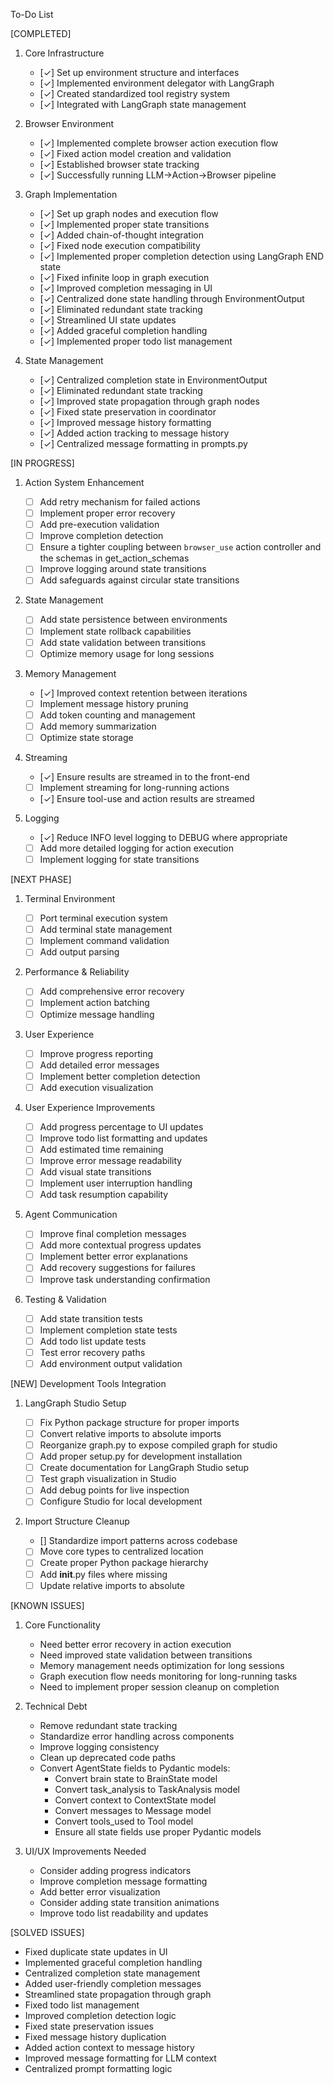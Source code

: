 To-Do List

[COMPLETED]

1. Core Infrastructure

   - [✓] Set up environment structure and interfaces
   - [✓] Implemented environment delegator with LangGraph
   - [✓] Created standardized tool registry system
   - [✓] Integrated with LangGraph state management

2. Browser Environment

   - [✓] Implemented complete browser action execution flow
   - [✓] Fixed action model creation and validation
   - [✓] Established browser state tracking
   - [✓] Successfully running LLM->Action->Browser pipeline

3. Graph Implementation

   - [✓] Set up graph nodes and execution flow
   - [✓] Implemented proper state transitions
   - [✓] Added chain-of-thought integration
   - [✓] Fixed node execution compatibility
   - [✓] Implemented proper completion detection using LangGraph END state
   - [✓] Fixed infinite loop in graph execution
   - [✓] Improved completion messaging in UI
   - [✓] Centralized done state handling through EnvironmentOutput
   - [✓] Eliminated redundant state tracking
   - [✓] Streamlined UI state updates
   - [✓] Added graceful completion handling
   - [✓] Implemented proper todo list management

4. State Management
   - [✓] Centralized completion state in EnvironmentOutput
   - [✓] Eliminated redundant state tracking
   - [✓] Improved state propagation through graph nodes
   - [✓] Fixed state preservation in coordinator
   - [✓] Improved message history formatting
   - [✓] Added action tracking to message history
   - [✓] Centralized message formatting in prompts.py

[IN PROGRESS]

1. Action System Enhancement

   - [ ] Add retry mechanism for failed actions
   - [ ] Implement proper error recovery
   - [ ] Add pre-execution validation
   - [ ] Improve completion detection
   - [ ] Ensure a tighter coupling between `browser_use` action controller and the schemas in get_action_schemas
   - [ ] Improve logging around state transitions
   - [ ] Add safeguards against circular state transitions

2. State Management

   - [ ] Add state persistence between environments
   - [ ] Implement state rollback capabilities
   - [ ] Add state validation between transitions
   - [ ] Optimize memory usage for long sessions

3. Memory Management

   - [✓] Improved context retention between iterations
   - [ ] Implement message history pruning
   - [ ] Add token counting and management
   - [ ] Add memory summarization
   - [ ] Optimize state storage

4. Streaming

   - [✓] Ensure results are streamed in to the front-end
   - [ ] Implement streaming for long-running actions
   - [✓] Ensure tool-use and action results are streamed

5. Logging
   - [✓] Reduce INFO level logging to DEBUG where appropriate
   - [ ] Add more detailed logging for action execution
   - [ ] Implement logging for state transitions

[NEXT PHASE]

1. Terminal Environment

   - [ ] Port terminal execution system
   - [ ] Add terminal state management
   - [ ] Implement command validation
   - [ ] Add output parsing

2. Performance & Reliability

   - [ ] Add comprehensive error recovery
   - [ ] Implement action batching
   - [ ] Optimize message handling

3. User Experience

   - [ ] Improve progress reporting
   - [ ] Add detailed error messages
   - [ ] Implement better completion detection
   - [ ] Add execution visualization

4. User Experience Improvements

   - [ ] Add progress percentage to UI updates
   - [ ] Improve todo list formatting and updates
   - [ ] Add estimated time remaining
   - [ ] Improve error message readability
   - [ ] Add visual state transitions
   - [ ] Implement user interruption handling
   - [ ] Add task resumption capability

5. Agent Communication

   - [ ] Improve final completion messages
   - [ ] Add more contextual progress updates
   - [ ] Implement better error explanations
   - [ ] Add recovery suggestions for failures
   - [ ] Improve task understanding confirmation

6. Testing & Validation
   - [ ] Add state transition tests
   - [ ] Implement completion state tests
   - [ ] Add todo list update tests
   - [ ] Test error recovery paths
   - [ ] Add environment output validation

[NEW] Development Tools Integration

1. LangGraph Studio Setup

   - [ ] Fix Python package structure for proper imports
   - [ ] Convert relative imports to absolute imports
   - [ ] Reorganize graph.py to expose compiled graph for studio
   - [ ] Add proper setup.py for development installation
   - [ ] Create documentation for LangGraph Studio setup
   - [ ] Test graph visualization in Studio
   - [ ] Add debug points for live inspection
   - [ ] Configure Studio for local development

2. Import Structure Cleanup
   - [] Standardize import patterns across codebase
   - [ ] Move core types to centralized location
   - [ ] Create proper Python package hierarchy
   - [ ] Add **init**.py files where missing
   - [ ] Update relative imports to absolute

[KNOWN ISSUES]

1. Core Functionality

   - Need better error recovery in action execution
   - Need improved state validation between transitions
   - Memory management needs optimization for long sessions
   - Graph execution flow needs monitoring for long-running tasks
   - Need to implement proper session cleanup on completion

2. Technical Debt

   - Remove redundant state tracking
   - Standardize error handling across components
   - Improve logging consistency
   - Clean up deprecated code paths
   - Convert AgentState fields to Pydantic models:
     - Convert brain state to BrainState model
     - Convert task_analysis to TaskAnalysis model
     - Convert context to ContextState model
     - Convert messages to Message model
     - Convert tools_used to Tool model
     - Ensure all state fields use proper Pydantic models

3. UI/UX Improvements Needed
   - Consider adding progress indicators
   - Improve completion message formatting
   - Add better error visualization
   - Consider adding state transition animations
   - Improve todo list readability and updates

[SOLVED ISSUES]

- Fixed duplicate state updates in UI
- Implemented graceful completion handling
- Centralized completion state management
- Added user-friendly completion messages
- Streamlined state propagation through graph
- Fixed todo list management
- Improved completion detection logic
- Fixed state preservation issues
- Fixed message history duplication
- Added action context to message history
- Improved message formatting for LLM context
- Centralized prompt formatting logic
